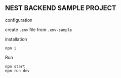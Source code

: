 ## NEST BACKEND SAMPLE PROJECT

configuration

create `.env` file from `.env-sample`

installation

```
npm i
```

Run

```
npm start
npm run dev
```
